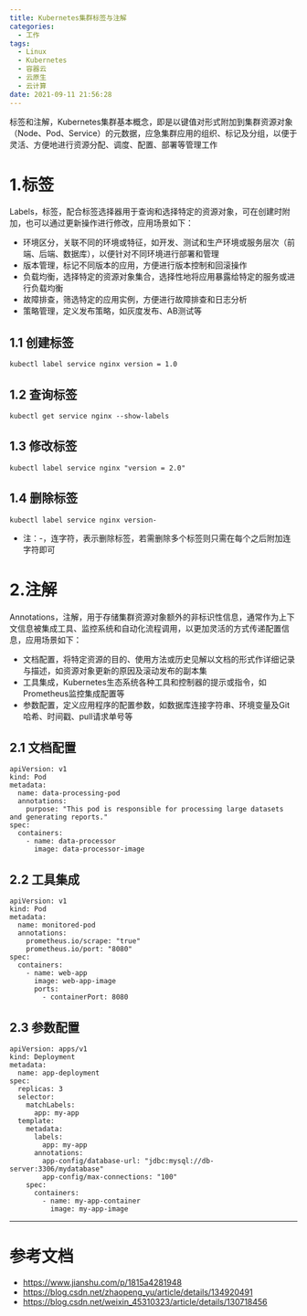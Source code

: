 ```yaml
---
title: Kubernetes集群标签与注解
categories:
  - 工作
tags:
  - Linux
  - Kubernetes
  - 容器云
  - 云原生
  - 云计算
date: 2021-09-11 21:56:28
---
```


标签和注解，Kubernetes集群基本概念，即是以键值对形式附加到集群资源对象（Node、Pod、Service）的元数据，应急集群应用的组织、标记及分组，以便于灵活、方便地进行资源分配、调度、配置、部署等管理工作

# 1.标签

Labels，标签，配合标签选择器用于查询和选择特定的资源对象，可在创建时附加，也可以通过更新操作进行修改，应用场景如下：

- 环境区分，关联不同的环境或特征，如开发、测试和生产环境或服务层次（前端、后端、数据库），以便针对不同环境进行部署和管理
- 版本管理，标记不同版本的应用，方便进行版本控制和回滚操作
- 负载均衡，选择特定的资源对象集合，选择性地将应用暴露给特定的服务或进行负载均衡
- 故障排查，筛选特定的应用实例，方便进行故障排查和日志分析
- 策略管理，定义发布策略，如灰度发布、AB测试等

## 1.1 创建标签

    kubectl label service nginx version = 1.0

## 1.2 查询标签

    kubectl get service nginx --show-labels

## 1.3 修改标签

    kubectl label service nginx "version = 2.0"

## 1.4 删除标签

    kubectl label service nginx version-

- 注：-，连字符，表示删除标签，若需删除多个标签则只需在每个之后附加连字符即可

# 2.注解

Annotations，注解，用于存储集群资源对象额外的非标识性信息，通常作为上下文信息被集成工具、监控系统和自动化流程调用，以更加灵活的方式传递配置信息，应用场景如下：

- 文档配置，将特定资源的目的、使用方法或历史见解以文档的形式作详细记录与描述，如资源对象更新的原因及滚动发布的副本集
- 工具集成，Kubernetes生态系统各种工具和控制器的提示或指令，如Prometheus监控集成配置等
- 参数配置，定义应用程序的配置参数，如数据库连接字符串、环境变量及Git哈希、时间戳、pull请求单号等

## 2.1 文档配置

    apiVersion: v1
    kind: Pod
    metadata:
      name: data-processing-pod
      annotations:
        purpose: "This pod is responsible for processing large datasets and generating reports."
    spec:
      containers:
        - name: data-processor
          image: data-processor-image

## 2.2 工具集成

    apiVersion: v1
    kind: Pod
    metadata:
      name: monitored-pod
      annotations:
        prometheus.io/scrape: "true"
        prometheus.io/port: "8080"
    spec:
      containers:
        - name: web-app
          image: web-app-image
          ports:
            - containerPort: 8080

## 2.3 参数配置

    apiVersion: apps/v1
    kind: Deployment
    metadata:
      name: app-deployment
    spec:
      replicas: 3
      selector:
        matchLabels:
          app: my-app
      template:
        metadata:
          labels:
            app: my-app
          annotations:
            app-config/database-url: "jdbc:mysql://db-server:3306/mydatabase"
            app-config/max-connections: "100"
        spec:
          containers:
            - name: my-app-container
              image: my-app-image

---------

# 参考文档

- https://www.jianshu.com/p/1815a4281948
- https://blog.csdn.net/zhaopeng_yu/article/details/134920491
- https://blog.csdn.net/weixin_45310323/article/details/130718456